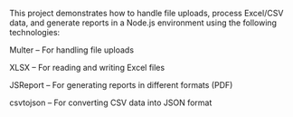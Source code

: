 This project demonstrates how to handle file uploads, process Excel/CSV data, and generate reports in a Node.js environment using the following technologies:

Multer – For handling file uploads

XLSX – For reading and writing Excel files

JSReport – For generating reports in different formats (PDF)

csvtojson – For converting CSV data into JSON format
